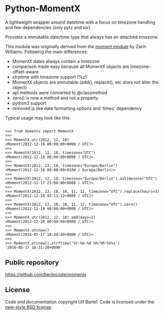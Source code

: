 Python-MomentX
==============

A lightweight wrapper around datetime with a focus on timezone handling and
few dependencies (only pytz and six).

Provides a immutable date/time type that always has an attached timezone. 

This module was originally derived from the [moment module](https://github.com/zachwill/moment)
by Zach Williams. Following the main differences:

 * MomentX dates always contain a timezone
 * comparison made easy because all MomentX objects are timezone-offset-aware
 * strptime with timezone support (%z)
 * MomentX objects are immutable (add(), replace(), etc does not alter the object)
 * api methods were converted to @classmethod
 * zero() is now a method and not a property
 * python3 support
 * removed js like date formatting options and 'times' dependency

Typical usage may look like this:
```

>>> from momentx import MomentX
>>> 
>>> MomentX.utc(2012, 12, 18)
<Moment(2012-12-18 00:00:00+0000 / UTC)>
>>> 
>>> MomentX(2012, 12, 18, timezone="UTC")
<Moment(2012-12-18 00:00:00+0000 / UTC)>
>>> 
>>> MomentX(2012, 12, 18, timezone="Europe/Berlin")
<Moment(2012-12-18 00:00:00+0100 / Europe/Berlin)>
>>> 
>>> MomentX(2012, 12, 18, timezone="Europe/Berlin").astimezone("UTC")
<Moment(2012-12-17 23:00:00+0000 / UTC)>
>>> 
>>> MomentX(2012, 12, 18, 10, 11, 12, timezone="UTC").replace(hours=3)
<Moment(2012-12-18 03:11:12+0000 / UTC)>
>>> 
>>> MomentX(2012, 12, 18, 10, 11, 12, timezone="UTC").zero()
<Moment(2012-12-18 00:00:00+0000 / UTC)>
>>> 
>>> MomentX.utc(2012, 12, 18).add(days=2)
<Moment(2012-12-20 00:00:00+0000 / UTC)>
>>> 
>>> MomentX.utcnow()
<Moment(2016-05-17 18:30:40+0000 / UTC)>
>>> 
>>> MomentX.utcnow().strftime('%Y-%m-%d %H:%M:%S%z')
'2016-05-17 18:31:20+0000'

```

Public repository
-----------------

https://github.com/berlincode/momentx


License
-------

Code and documentation copyright Ulf Bartel. Code is licensed under the
[new-style BSD license](./LICENSE.txt).

